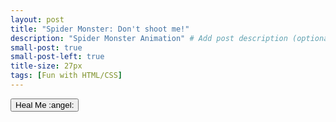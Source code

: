 ```yaml
---
layout: post
title: "Spider Monster: Don't shoot me!"
description: "Spider Monster Animation" # Add post description (optional)
small-post: true
small-post-left: true
title-size: 27px
tags: [Fun with HTML/CSS]
---
```

<div class="spider-monster-container">
    <button id="spider-heal-button" class="pushy__btn pushy__btn--sm pushy__btn--blue spider-heal-button no-display-block" onclick="heal()">Heal Me :angel:</button>
    <div id="spider-health-bar" class="health-bar">
        <div id="spider-health" class="health">
            <div class="health-1">
            </div>
            <div class="health-2">
            </div>
            <div class="health-3">
            </div>
            <div class="health-4">
            </div>
        </div>
    </div>
    <br/>
    <div id="spider-monster" class="spider-idle">
        <span id="spider-collision" class="spider-collision" onclick="shot()">
        </span>
    </div>
</div>
<script>
    var article;
    var spiderHealth = 5;
    function shot() {
        if (spiderHealth == 0) return;
        document.querySelector('#spider-monster').removeAttribute("class");
        spiderHealth--;
        if (spiderHealth > 0) {
            document.querySelector('#spider-health .health-' + spiderHealth).classList.add("health-lost");
            document.querySelector('#spider-monster').classList.add("spider-hurt");
            setTimeout(function (){
                if (spiderHealth > 0) {
                    document.querySelector('#spider-monster').removeAttribute("class");
                    document.querySelector('#spider-monster').classList.add("spider-idle");
                }
            }, 500);
        } else {
            document.querySelector('#spider-health-bar').classList.toggle("health-bar-empty");
            document.querySelector('#spider-monster').classList.add("spider-die");
            setTimeout(function (){
                article = document.querySelector('#spider-monster').closest("article");
                article.classList.toggle("transition-gray-background");
                if (article.querySelector('.post-title a')) {
                    article.querySelector('.post-title a').innerHTML = "Spider Monster: Please Heal Me!";
                    article.querySelector('.post-title a').classList.toggle("color-white");
                } else if (article.querySelector('.page-title')) {
                    article.querySelector('.page-title').innerHTML = "Spider Monster: Please Heal Me!";
                    article.querySelector('.page-title').classList.toggle("color-white");
                }
                document.querySelector('#spider-collision').classList.toggle("spider-rip-collision");
                toggleSpiderControl();
            }, 1750);
        }
    }
    function heal(){
        if (article.querySelector('.post-title a')) {
            article.querySelector('.post-title a').innerHTML = "Spider Monster: Don't shoot me!";
            article.querySelector('.post-title a').classList.toggle("color-white");
        } else if (article.querySelector('.page-title')) {
            article.querySelector('.page-title').innerHTML = "Spider Monster: Don't shoot me!";
            article.querySelector('.page-title').classList.toggle("color-white");
        }
        spiderHealth = 5;
        document.querySelector('#spider-monster').removeAttribute("class");
        document.querySelector('#spider-monster').classList.add("spider-idle");
        article.classList.toggle("transition-gray-background");
        document.querySelector('#spider-health-bar').classList.toggle("health-bar-empty");
        document.querySelector('#spider-collision').classList.toggle("spider-rip-collision");
        Array.from(document.querySelectorAll('.health-lost')).forEach(function (element){
            element.classList.remove("health-lost");
        });
        toggleSpiderControl()
    }
    function toggleSpiderControl() {
        document.querySelector('#spider-heal-button').classList.toggle('no-display-block');
        document.querySelector('#spider-health-bar').classList.toggle('no-display-block');
    }
</script>
